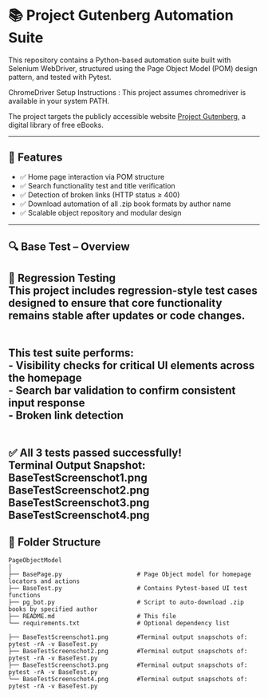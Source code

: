 # 📚 Project Gutenberg Automation Suite

This repository contains a Python-based automation suite built with Selenium WebDriver, 
structured using the Page Object Model (POM) design pattern, and tested with Pytest.

ChromeDriver Setup Instructions : This project assumes chromedriver is available in your system PATH.

The project targets the publicly accessible website [Project Gutenberg](https://www.gutenberg.org), 
a digital library of free eBooks.

---------------------------------------------------------------------

## 🚀 Features

- ✅ Home page interaction via POM structure
- ✅ Search functionality test and title verification
- ✅ Detection of broken links (HTTP status ≥ 400)
- ✅ Download automation of all .zip book formats by author name
- ✅ Scalable object repository and modular design

--------------------------------------------------------------------------------------------------------------------------------------------
## 🔍 Base Test – Overview

🔁 Regression Testing<br>
    This project includes regression-style test cases designed to ensure that core functionality remains stable after updates or code changes.<br><br><br>
    This test suite performs:<br>
        - Visibility checks for critical UI elements across the homepage<br>
        - Search bar validation to confirm consistent input response<br>
        - Broken link detection<br>
<br>
<br>
✅ All 3 tests passed successfully!<br>
    Terminal Output Snapshot:<br>
        BaseTestScreenschot1.png<br>
        BaseTestScreenschot2.png<br>
        BaseTestScreenschot3.png<br>
        BaseTestScreenschot4.png<br>   
---------------------------------------------------------------------------------------------------------------------------------------------
## 📂 Folder Structure
```
PageObjectModel 
│
├── BasePage.py                     # Page Object model for homepage locators and actions
├── BaseTest.py                     # Contains Pytest-based UI test functions
├── pg_bot.py                       # Script to auto-download .zip books by specified author 
├── README.md                       # This file
└── requirements.txt                # Optional dependency list

├── BaseTestScreenschot1.png        #Terminal output snapschots of:  pytest -rA -v BaseTest.py
├── BaseTestScreenschot2.png        #Terminal output snapschots of:  pytest -rA -v BaseTest.py    
├── BaseTestScreenschot3.png        #Terminal output snapschots of:  pytest -rA -v BaseTest.py
└── BaseTestScreenschot4.png        #Terminal output snapschots of:  pytest -rA -v BaseTest.py
```




